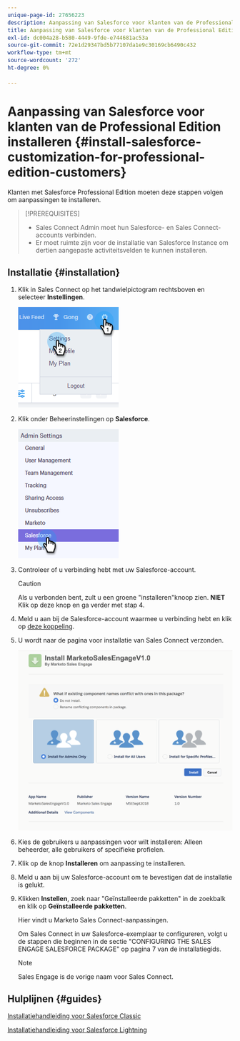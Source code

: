 ```yaml
---
unique-page-id: 27656223
description: Aanpassing van Salesforce voor klanten van de Professional Edition installeren - Marketo Docs - Productdocumentatie
title: Aanpassing van Salesforce voor klanten van de Professional Edition installeren
exl-id: dc004a28-b580-4449-9fde-e744681ac53a
source-git-commit: 72e1d29347bd5b77107da1e9c30169cb6490c432
workflow-type: tm+mt
source-wordcount: '272'
ht-degree: 0%

---
```


# Aanpassing van Salesforce voor klanten van de Professional Edition installeren {#install-salesforce-customization-for-professional-edition-customers}

Klanten met Salesforce Professional Edition moeten deze stappen volgen om aanpassingen te installeren.

>[!PREREQUISITES]
>
>* Sales Connect Admin moet hun Salesforce- en Sales Connect-accounts verbinden.
>* Er moet ruimte zijn voor de installatie van Salesforce Instance om dertien aangepaste activiteitsvelden te kunnen installeren.


## Installatie {#installation}

1. Klik in Sales Connect op het tandwielpictogram rechtsboven en selecteer **Instellingen**.

   ![](assets/one-4.png)

1. Klik onder Beheerinstellingen op **Salesforce**.

   ![](assets/two-4.png)

1. Controleer of u verbinding hebt met uw Salesforce-account.

   >[!CAUTION]
   >
   >Als u verbonden bent, zult u een groene &quot;installeren&quot;knoop zien. **NIET** Klik op deze knop en ga verder met stap 4.

1. Meld u aan bij de Salesforce-account waarmee u verbinding hebt en klik op [deze koppeling](https://login.salesforce.com/packaging/installPackage.apexp?p0=04t0b000001oWEZ).
1. U wordt naar de pagina voor installatie van Sales Connect verzonden.

   ![](assets/install-package.png)

1. Kies de gebruikers u aanpassingen voor wilt installeren: Alleen beheerder, alle gebruikers of specifieke profielen.
1. Klik op de knop **Installeren** om aanpassing te installeren.
1. Meld u aan bij uw Salesforce-account om te bevestigen dat de installatie is gelukt.
1. Klikken **Instellen**, zoek naar &quot;Geïnstalleerde pakketten&quot; in de zoekbalk en klik op **Geïnstalleerde pakketten**.

   Hier vindt u Marketo Sales Connect-aanpassingen.

   Om Sales Connect in uw Salesforce-exemplaar te configureren, volgt u de stappen die beginnen in de sectie &quot;CONFIGURING THE SALES ENGAGE SALESFORCE PACKAGE&quot; op pagina 7 van de installatiegids.

   >[!NOTE]
   >
   >Sales Engage is de vorige naam voor Sales Connect.

## Hulplijnen {#guides}

[Installatiehandleiding voor Salesforce Classic](https://s3.amazonaws.com/tout-user-store/salesforce/assets/Marketo+Sales+Engage+For+Salesforce_+Installation+and+Success+Guide.pdf)

[Installatiehandleiding voor Salesforce Lightning](https://s3.amazonaws.com/tout-user-store/salesforce/assets/SF+Guide+for+Lightning.pdf)
